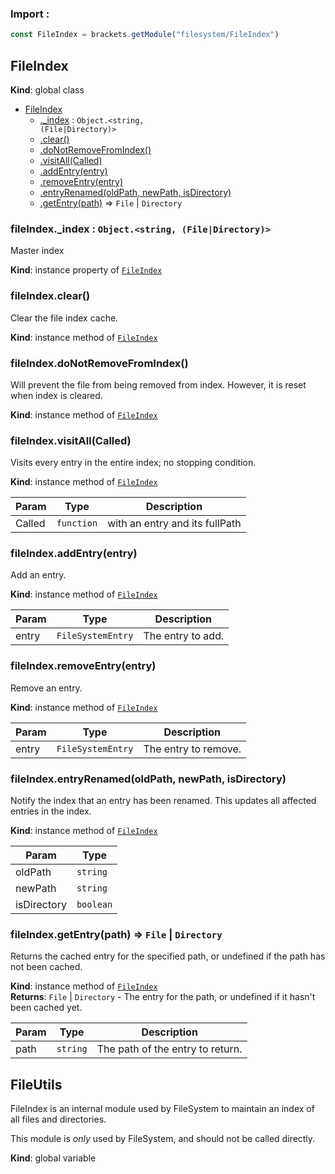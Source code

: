### Import :
```js
const FileIndex = brackets.getModule("filesystem/FileIndex")
```

<a name="FileIndex"></a>

## FileIndex
**Kind**: global class  

* [FileIndex](#FileIndex)
    * [._index](#FileIndex+_index) : <code>Object.&lt;string, (File\|Directory)&gt;</code>
    * [.clear()](#FileIndex+clear)
    * [.doNotRemoveFromIndex()](#FileIndex+doNotRemoveFromIndex)
    * [.visitAll(Called)](#FileIndex+visitAll)
    * [.addEntry(entry)](#FileIndex+addEntry)
    * [.removeEntry(entry)](#FileIndex+removeEntry)
    * [.entryRenamed(oldPath, newPath, isDirectory)](#FileIndex+entryRenamed)
    * [.getEntry(path)](#FileIndex+getEntry) ⇒ <code>File</code> \| <code>Directory</code>

<a name="FileIndex+_index"></a>

### fileIndex.\_index : <code>Object.&lt;string, (File\|Directory)&gt;</code>
Master index

**Kind**: instance property of [<code>FileIndex</code>](#FileIndex)  
<a name="FileIndex+clear"></a>

### fileIndex.clear()
Clear the file index cache.

**Kind**: instance method of [<code>FileIndex</code>](#FileIndex)  
<a name="FileIndex+doNotRemoveFromIndex"></a>

### fileIndex.doNotRemoveFromIndex()
Will prevent the file from being removed from index. However, it is reset when index is cleared.

**Kind**: instance method of [<code>FileIndex</code>](#FileIndex)  
<a name="FileIndex+visitAll"></a>

### fileIndex.visitAll(Called)
Visits every entry in the entire index; no stopping condition.

**Kind**: instance method of [<code>FileIndex</code>](#FileIndex)  

| Param | Type | Description |
| --- | --- | --- |
| Called | <code>function</code> | with an entry and its fullPath |

<a name="FileIndex+addEntry"></a>

### fileIndex.addEntry(entry)
Add an entry.

**Kind**: instance method of [<code>FileIndex</code>](#FileIndex)  

| Param | Type | Description |
| --- | --- | --- |
| entry | <code>FileSystemEntry</code> | The entry to add. |

<a name="FileIndex+removeEntry"></a>

### fileIndex.removeEntry(entry)
Remove an entry.

**Kind**: instance method of [<code>FileIndex</code>](#FileIndex)  

| Param | Type | Description |
| --- | --- | --- |
| entry | <code>FileSystemEntry</code> | The entry to remove. |

<a name="FileIndex+entryRenamed"></a>

### fileIndex.entryRenamed(oldPath, newPath, isDirectory)
Notify the index that an entry has been renamed. This updatesall affected entries in the index.

**Kind**: instance method of [<code>FileIndex</code>](#FileIndex)  

| Param | Type |
| --- | --- |
| oldPath | <code>string</code> | 
| newPath | <code>string</code> | 
| isDirectory | <code>boolean</code> | 

<a name="FileIndex+getEntry"></a>

### fileIndex.getEntry(path) ⇒ <code>File</code> \| <code>Directory</code>
Returns the cached entry for the specified path, or undefinedif the path has not been cached.

**Kind**: instance method of [<code>FileIndex</code>](#FileIndex)  
**Returns**: <code>File</code> \| <code>Directory</code> - The entry for the path, or undefined if it hasn't             been cached yet.  

| Param | Type | Description |
| --- | --- | --- |
| path | <code>string</code> | The path of the entry to return. |

<a name="FileUtils"></a>

## FileUtils
FileIndex is an internal module used by FileSystem to maintain an index of all files and directories.This module is *only* used by FileSystem, and should not be called directly.

**Kind**: global variable  
